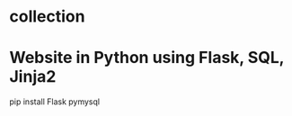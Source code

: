 # collection  
<h1>Website in Python using Flask, SQL, Jinja2</h1> 
<p>pip install Flask pymysql</p>
